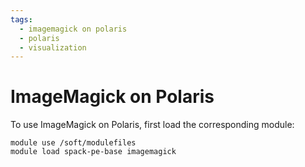 ```yaml
---
tags:
  - imagemagick on polaris
  - polaris
  - visualization
---
```


# ImageMagick on Polaris

To use ImageMagick on Polaris, first load the corresponding module:

```
module use /soft/modulefiles
module load spack-pe-base imagemagick
```